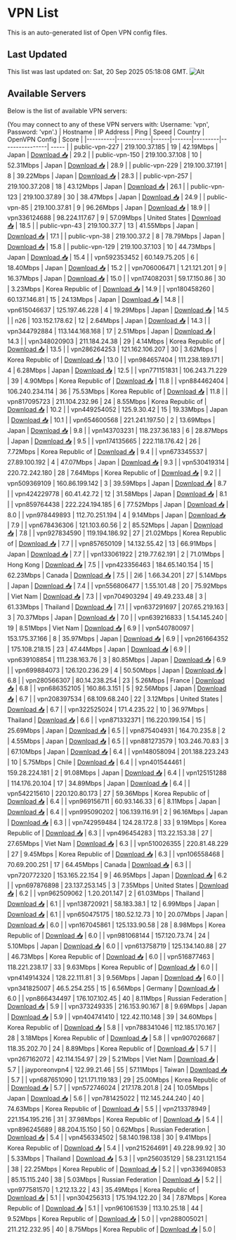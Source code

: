 # VPN List

This is an auto-generated list of Open VPN config files.

## Last Updated

This list was last updated on: Sat, 20 Sep 2025 05:18:08 GMT.
![Alt](https://repobeats.axiom.co/api/embed/186b98318ef1479477931607c1ad7d823f12451f.svg "Repobeats analytics image")

## Available Servers

Below is the list of available VPN servers:

(You may connect to any of these VPN servers with: Username: 'vpn', Password: 'vpn'.)
| Hostname | IP Address | Ping | Speed | Country | OpenVPN Config | Score |
|----------|------------|------|-------|---------|----------------| ----- |
| public-vpn-227 | 219.100.37.185 | 19 | 42.19Mbps | Japan | [Download 📥](./configs/server_0_JP.ovpn) | 29.2 |
| public-vpn-150 | 219.100.37.108 | 10 | 52.31Mbps | Japan | [Download 📥](./configs/server_1_JP.ovpn) | 28.9 |
| public-vpn-229 | 219.100.37.191 | 8 | 39.22Mbps | Japan | [Download 📥](./configs/server_2_JP.ovpn) | 28.3 |
| public-vpn-257 | 219.100.37.208 | 18 | 43.12Mbps | Japan | [Download 📥](./configs/server_3_JP.ovpn) | 26.1 |
| public-vpn-123 | 219.100.37.89 | 30 | 38.47Mbps | Japan | [Download 📥](./configs/server_4_JP.ovpn) | 24.9 |
| public-vpn-85 | 219.100.37.81 | 9 | 96.26Mbps | Japan | [Download 📥](./configs/server_5_JP.ovpn) | 18.9 |
| vpn336124688 | 98.224.117.67 | 9 | 57.09Mbps | United States | [Download 📥](./configs/server_6_US.ovpn) | 18.5 |
| public-vpn-43 | 219.100.37.7 | 13 | 41.55Mbps | Japan | [Download 📥](./configs/server_7_JP.ovpn) | 17.1 |
| public-vpn-38 | 219.100.37.2 | 8 | 78.79Mbps | Japan | [Download 📥](./configs/server_8_JP.ovpn) | 15.8 |
| public-vpn-129 | 219.100.37.103 | 10 | 44.73Mbps | Japan | [Download 📥](./configs/server_9_JP.ovpn) | 15.4 |
| vpn592353452 | 60.149.75.205 | 6 | 18.40Mbps | Japan | [Download 📥](./configs/server_10_JP.ovpn) | 15.2 |
| vpn706006471 | 1.21.121.201 | 9 | 16.37Mbps | Japan | [Download 📥](./configs/server_11_JP.ovpn) | 15.0 |
| vpn174082031 | 59.17.150.86 | 30 | 3.23Mbps | Korea Republic of | [Download 📥](./configs/server_12_KR.ovpn) | 14.9 |
| vpn180458260 | 60.137.146.81 | 15 | 24.13Mbps | Japan | [Download 📥](./configs/server_13_JP.ovpn) | 14.8 |
| vpn615046637 | 125.197.46.228 | 4 | 19.29Mbps | Japan | [Download 📥](./configs/server_14_JP.ovpn) | 14.5 |
| n26 | 103.152.178.62 | 12 | 2.64Mbps | Japan | [Download 📥](./configs/server_15_JP.ovpn) | 14.3 |
| vpn344792884 | 113.144.168.168 | 17 | 2.51Mbps | Japan | [Download 📥](./configs/server_16_JP.ovpn) | 14.3 |
| vpn348020903 | 211.184.24.38 | 29 | 4.14Mbps | Korea Republic of | [Download 📥](./configs/server_17_KR.ovpn) | 13.5 |
| vpn286264253 | 121.162.106.207 | 30 | 3.62Mbps | Korea Republic of | [Download 📥](./configs/server_18_KR.ovpn) | 13.0 |
| vpn984657404 | 111.238.189.171 | 4 | 6.28Mbps | Japan | [Download 📥](./configs/server_19_JP.ovpn) | 12.5 |
| vpn771151831 | 106.243.71.229 | 39 | 4.90Mbps | Korea Republic of | [Download 📥](./configs/server_20_KR.ovpn) | 11.8 |
| vpn884462404 | 106.240.234.114 | 36 | 75.53Mbps | Korea Republic of | [Download 📥](./configs/server_21_KR.ovpn) | 11.8 |
| vpn817095723 | 211.104.232.96 | 24 | 8.55Mbps | Korea Republic of | [Download 📥](./configs/server_22_KR.ovpn) | 10.2 |
| vpn449254052 | 125.9.30.42 | 15 | 19.33Mbps | Japan | [Download 📥](./configs/server_23_JP.ovpn) | 10.1 |
| vpn654600568 | 221.241.197.50 | 2 | 13.69Mbps | Japan | [Download 📥](./configs/server_24_JP.ovpn) | 9.8 |
| vpn143703231 | 118.237.36.183 | 6 | 28.87Mbps | Japan | [Download 📥](./configs/server_25_JP.ovpn) | 9.5 |
| vpn174135665 | 222.118.176.42 | 26 | 7.72Mbps | Korea Republic of | [Download 📥](./configs/server_26_KR.ovpn) | 9.4 |
| vpn673345537 | 27.89.100.192 | 4 | 47.07Mbps | Japan | [Download 📥](./configs/server_27_JP.ovpn) | 9.3 |
| vpn530419314 | 220.72.242.180 | 28 | 7.64Mbps | Korea Republic of | [Download 📥](./configs/server_28_KR.ovpn) | 9.2 |
| vpn509369109 | 160.86.199.142 | 3 | 39.59Mbps | Japan | [Download 📥](./configs/server_29_JP.ovpn) | 8.7 |
| vpn424229778 | 60.41.42.72 | 12 | 31.58Mbps | Japan | [Download 📥](./configs/server_30_JP.ovpn) | 8.1 |
| vpn859764438 | 222.224.194.185 | 6 | 77.52Mbps | Japan | [Download 📥](./configs/server_31_JP.ovpn) | 8.0 |
| vpn978449893 | 112.70.251.194 | 4 | 9.14Mbps | Japan | [Download 📥](./configs/server_32_JP.ovpn) | 7.9 |
| vpn678436306 | 121.103.60.56 | 2 | 85.52Mbps | Japan | [Download 📥](./configs/server_33_JP.ovpn) | 7.8 |
| vpn927834590 | 119.194.186.92 | 27 | 21.02Mbps | Korea Republic of | [Download 📥](./configs/server_34_KR.ovpn) | 7.7 |
| vpn857650109 | 14.132.55.42 | 13 | 66.91Mbps | Japan | [Download 📥](./configs/server_35_JP.ovpn) | 7.7 |
| vpn133061922 | 219.77.62.191 | 2 | 71.01Mbps | Hong Kong | [Download 📥](./configs/server_36_HK.ovpn) | 7.5 |
| vpn423356463 | 184.65.140.154 | 15 | 62.23Mbps | Canada | [Download 📥](./configs/server_37_CA.ovpn) | 7.5 |
| 2i6 | 1.66.34.201 | 27 | 5.14Mbps | Japan | [Download 📥](./configs/server_38_JP.ovpn) | 7.4 |
| vpn556806477 | 1.55.101.48 | 20 | 75.92Mbps | Viet Nam | [Download 📥](./configs/server_39_VN.ovpn) | 7.3 |
| vpn704903294 | 49.49.233.48 | 3 | 61.33Mbps | Thailand | [Download 📥](./configs/server_40_TH.ovpn) | 7.1 |
| vpn637291697 | 207.65.219.163 | 3 | 70.37Mbps | Japan | [Download 📥](./configs/server_41_JP.ovpn) | 7.0 |
| vpn639216833 | 1.54.145.240 | 19 | 8.51Mbps | Viet Nam | [Download 📥](./configs/server_42_VN.ovpn) | 6.9 |
| vpn540780097 | 153.175.37.166 | 8 | 35.97Mbps | Japan | [Download 📥](./configs/server_43_JP.ovpn) | 6.9 |
| vpn261664352 | 175.108.218.15 | 23 | 47.44Mbps | Japan | [Download 📥](./configs/server_44_JP.ovpn) | 6.9 |
| vpn639108854 | 111.238.163.76 | 3 | 80.85Mbps | Japan | [Download 📥](./configs/server_45_JP.ovpn) | 6.9 |
| vpn699884073 | 126.120.236.29 | 4 | 50.50Mbps | Japan | [Download 📥](./configs/server_46_JP.ovpn) | 6.8 |
| vpn280566307 | 80.14.238.254 | 23 | 5.26Mbps | France | [Download 📥](./configs/server_47_FR.ovpn) | 6.8 |
| vpn686352105 | 160.86.3.151 | 5 | 92.56Mbps | Japan | [Download 📥](./configs/server_48_JP.ovpn) | 6.7 |
| vpn208397534 | 68.109.68.240 | 22 | 3.12Mbps | United States | [Download 📥](./configs/server_49_US.ovpn) | 6.7 |
| vpn322525024 | 171.4.235.22 | 10 | 36.97Mbps | Thailand | [Download 📥](./configs/server_50_TH.ovpn) | 6.6 |
| vpn871332371 | 116.220.199.154 | 15 | 25.69Mbps | Japan | [Download 📥](./configs/server_51_JP.ovpn) | 6.5 |
| vpn875404931 | 164.70.235.8 | 2 | 4.55Mbps | Japan | [Download 📥](./configs/server_52_JP.ovpn) | 6.5 |
| vpn881273579 | 103.246.70.83 | 3 | 67.10Mbps | Japan | [Download 📥](./configs/server_53_JP.ovpn) | 6.4 |
| vpn148058094 | 201.188.223.243 | 10 | 5.75Mbps | Chile | [Download 📥](./configs/server_54_CL.ovpn) | 6.4 |
| vpn401544461 | 159.28.224.181 | 2 | 91.08Mbps | Japan | [Download 📥](./configs/server_55_JP.ovpn) | 6.4 |
| vpn125151288 | 114.176.20.104 | 17 | 34.89Mbps | Japan | [Download 📥](./configs/server_56_JP.ovpn) | 6.4 |
| vpn542215610 | 220.120.80.173 | 27 | 59.36Mbps | Korea Republic of | [Download 📥](./configs/server_57_KR.ovpn) | 6.4 |
| vpn969156711 | 60.93.146.33 | 6 | 8.11Mbps | Japan | [Download 📥](./configs/server_58_JP.ovpn) | 6.4 |
| vpn995090202 | 106.139.116.91 | 2 | 96.16Mbps | Japan | [Download 📥](./configs/server_59_JP.ovpn) | 6.3 |
| vpn742959484 | 124.28.172.8 | 33 | 9.19Mbps | Korea Republic of | [Download 📥](./configs/server_60_KR.ovpn) | 6.3 |
| vpn496454283 | 113.22.153.38 | 27 | 27.65Mbps | Viet Nam | [Download 📥](./configs/server_61_VN.ovpn) | 6.3 |
| vpn510026355 | 220.81.48.229 | 27 | 9.45Mbps | Korea Republic of | [Download 📥](./configs/server_62_KR.ovpn) | 6.3 |
| vpn106558468 | 70.69.200.251 | 17 | 64.45Mbps | Canada | [Download 📥](./configs/server_63_CA.ovpn) | 6.3 |
| vpn720772320 | 153.165.22.154 | 9 | 46.95Mbps | Japan | [Download 📥](./configs/server_64_JP.ovpn) | 6.2 |
| vpn697876898 | 23.137.253.145 | 3 | 7.35Mbps | United States | [Download 📥](./configs/server_65_US.ovpn) | 6.2 |
| vpn962509062 | 1.20.201.147 | 2 | 61.03Mbps | Thailand | [Download 📥](./configs/server_66_TH.ovpn) | 6.1 |
| vpn138720921 | 58.183.38.1 | 12 | 6.99Mbps | Japan | [Download 📥](./configs/server_67_JP.ovpn) | 6.1 |
| vpn650475175 | 180.52.12.73 | 10 | 20.07Mbps | Japan | [Download 📥](./configs/server_68_JP.ovpn) | 6.0 |
| vpn167045861 | 125.133.90.58 | 28 | 8.98Mbps | Korea Republic of | [Download 📥](./configs/server_69_KR.ovpn) | 6.0 |
| vpn981068144 | 157.120.73.74 | 24 | 5.10Mbps | Japan | [Download 📥](./configs/server_70_JP.ovpn) | 6.0 |
| vpn613758719 | 125.134.140.88 | 27 | 46.73Mbps | Korea Republic of | [Download 📥](./configs/server_71_KR.ovpn) | 6.0 |
| vpn516877463 | 118.221.238.17 | 33 | 9.63Mbps | Korea Republic of | [Download 📥](./configs/server_72_KR.ovpn) | 6.0 |
| vpn414914324 | 128.22.111.81 | 3 | 9.56Mbps | Japan | [Download 📥](./configs/server_73_JP.ovpn) | 6.0 |
| vpn341825007 | 46.5.254.255 | 15 | 6.56Mbps | Germany | [Download 📥](./configs/server_74_DE.ovpn) | 6.0 |
| vpn866434497 | 176.107.102.45 | 40 | 8.11Mbps | Russian Federation | [Download 📥](./configs/server_75_RU.ovpn) | 5.9 |
| vpn373249335 | 216.153.90.167 | 8 | 9.69Mbps | Japan | [Download 📥](./configs/server_76_JP.ovpn) | 5.9 |
| vpn404741410 | 122.42.110.148 | 39 | 34.60Mbps | Korea Republic of | [Download 📥](./configs/server_77_KR.ovpn) | 5.8 |
| vpn788341046 | 112.185.170.167 | 28 | 3.18Mbps | Korea Republic of | [Download 📥](./configs/server_78_KR.ovpn) | 5.8 |
| vpn907026687 | 118.35.202.70 | 24 | 8.89Mbps | Korea Republic of | [Download 📥](./configs/server_79_KR.ovpn) | 5.7 |
| vpn267162072 | 42.114.154.97 | 29 | 5.21Mbps | Viet Nam | [Download 📥](./configs/server_80_VN.ovpn) | 5.7 |
| jayporeonvpn4 | 122.99.21.46 | 55 | 57.11Mbps | Taiwan | [Download 📥](./configs/server_81_TW.ovpn) | 5.7 |
| vpn687651090 | 121.171.119.183 | 29 | 25.00Mbps | Korea Republic of | [Download 📥](./configs/server_82_KR.ovpn) | 5.7 |
| vpn572746024 | 217.178.201.8 | 24 | 10.05Mbps | Japan | [Download 📥](./configs/server_83_JP.ovpn) | 5.6 |
| vpn781425022 | 112.145.244.240 | 40 | 74.63Mbps | Korea Republic of | [Download 📥](./configs/server_84_KR.ovpn) | 5.5 |
| vpn213378949 | 221.154.195.216 | 31 | 37.98Mbps | Korea Republic of | [Download 📥](./configs/server_85_KR.ovpn) | 5.4 |
| vpn896245689 | 88.204.15.150 | 50 | 0.62Mbps | Russian Federation | [Download 📥](./configs/server_86_RU.ovpn) | 5.4 |
| vpn456334502 | 58.140.198.138 | 30 | 9.41Mbps | Korea Republic of | [Download 📥](./configs/server_87_KR.ovpn) | 5.4 |
| vpn215264691 | 49.228.99.92 | 30 | 5.33Mbps | Thailand | [Download 📥](./configs/server_88_TH.ovpn) | 5.3 |
| vpn256035129 | 58.231.121.154 | 38 | 22.25Mbps | Korea Republic of | [Download 📥](./configs/server_89_KR.ovpn) | 5.2 |
| vpn336940853 | 85.15.115.240 | 38 | 5.03Mbps | Russian Federation | [Download 📥](./configs/server_90_RU.ovpn) | 5.2 |
| vpn977581570 | 1.212.13.22 | 43 | 35.49Mbps | Korea Republic of | [Download 📥](./configs/server_91_KR.ovpn) | 5.1 |
| vpn304256313 | 175.194.122.20 | 34 | 7.87Mbps | Korea Republic of | [Download 📥](./configs/server_92_KR.ovpn) | 5.1 |
| vpn961061539 | 113.10.25.18 | 44 | 9.52Mbps | Korea Republic of | [Download 📥](./configs/server_93_KR.ovpn) | 5.0 |
| vpn288005021 | 211.212.232.95 | 40 | 8.75Mbps | Korea Republic of | [Download 📥](./configs/server_94_KR.ovpn) | 5.0 |
